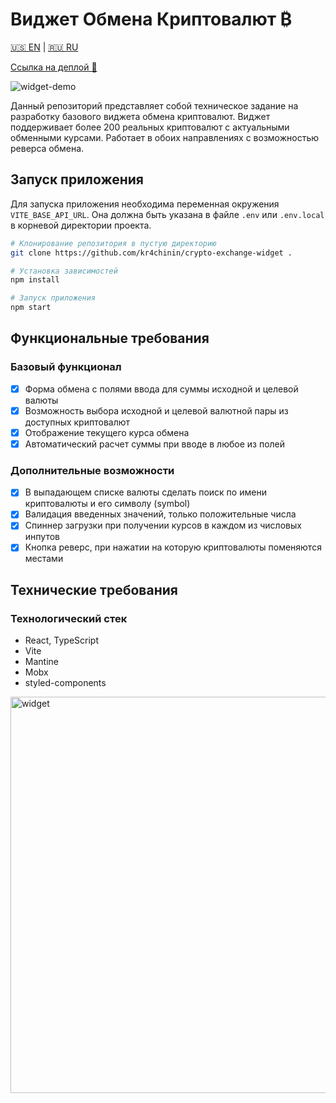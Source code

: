 # Виджет Обмена Криптовалют ₿

[🇺🇸 EN](https://github.com/kr4chinin/crypto-exchange-widget/blob/master/README.md) | [🇷🇺 RU](https://github.com/kr4chinin/crypto-exchange-widget/blob/master/README_RU.md)

[Ссылка на деплой 🔗](https://crypto-exchange-widget.vercel.app/)

![widget-demo](https://github.com/user-attachments/assets/5452aff0-8094-44fb-bba9-076c45183e27)

Данный репозиторий представляет собой техническое задание на разработку базового виджета обмена криптовалют. Виджет поддерживает более 200 реальных криптовалют с актуальными обменными курсами. Работает в обоих направлениях с возможностью реверса обмена.

## Запуск приложения

Для запуска приложения необходима переменная окружения `VITE_BASE_API_URL`. Она должна быть указана в файле `.env` или `.env.local` в корневой директории проекта.

```bash
# Клонирование репозитория в пустую директорию
git clone https://github.com/kr4chinin/crypto-exchange-widget . 

# Установка зависимостей
npm install

# Запуск приложения
npm start
```

## Функциональные требования

### Базовый функционал

- [x] Форма обмена с полями ввода для суммы исходной и целевой валюты
- [x] Возможность выбора исходной и целевой валютной пары из доступных криптовалют
- [x] Отображение текущего курса обмена
- [x] Автоматический расчет суммы при вводе в любое из полей

### Дополнительные возможности

- [x] В выпадающем списке валюты сделать поиск по имени криптовалюты и его символу (symbol)
- [x] Валидация введенных значений, только положительные числа
- [x] Спиннер загрузки при получении курсов в каждом из числовых инпутов
- [x] Кнопка реверс, при нажатии на которую криптовалюты поменяются местами

## Технические требования

### Технологический стек

- React, TypeScript
- Vite
- Mantine
- Mobx
- styled-components

<img width="634" alt="widget" src="https://github.com/user-attachments/assets/96afde29-e223-482f-85a1-b25a0f2794e1" />
